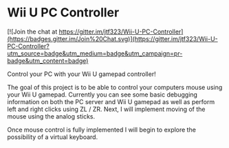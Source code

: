 # Wii U PC Controller

[![Join the chat at https://gitter.im/jtf323/Wii-U-PC-Controller](https://badges.gitter.im/Join%20Chat.svg)](https://gitter.im/jtf323/Wii-U-PC-Controller?utm_source=badge&utm_medium=badge&utm_campaign=pr-badge&utm_content=badge)

Control your PC with your Wii U gamepad controller!

The goal of this project is to be able to control your computers mouse using your Wii U gamepad. Currently you can see some basic debugging information on both the PC server and Wii U gamepad as well as perform left and right clicks using ZL / ZR. Next, I will implement moving of the mouse using the analog sticks.

Once mouse control is fully implemented I will begin to explore the possibility of a virtual keyboard.
